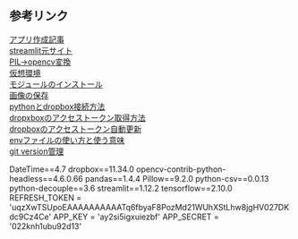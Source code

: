## 参考リンク   
[アプリ作成記事](https://qiita.com/okateru/items/6f9daf1094ef8c2d6d68)  
[streamlit元サイト](https://streamlit.io/)  
[PIL→opencv変換](https://qiita.com/derodero24/items/f22c22b22451609908ee)  
[仮想環境](https://qiita.com/fiftystorm36/items/b2fd47cf32c7694adc2e)  
[モジュールのインストール](https://note.nkmk.me/python-pip-install-requirements/)  
[画像の保存](https://zenn.dev/ohtaman/articles/streamlit_tips)  
[pythonとdropbox接続方法](https://zerofromlight.com/blogs/detail/122/)  
[dropxboxのアクセストークン取得方法](https://zerofromlight.com/blogs/detail/121/)  
[dropboxのアクセストークン自動更新](https://zerofromlight.com/blogs/detail/124/)  
[envファイルの使い方と使う意味](https://qiita.com/KueharX/items/52a7a4ed2daf88f20cc3)  
[git version管理](https://www.lyzon.co.jp/blog/2019/20191017_how_to_attach_version_name/)  


DateTime==4.7
dropbox==11.34.0
opencv-contrib-python-headless==4.6.0.66
pandas==1.4.4
Pillow==9.2.0
python-csv==0.0.13
python-decouple==3.6
streamlit==1.12.2
tensorflow==2.10.0
REFRESH_TOKEN = 'uqzXwTSUpoEAAAAAAAAAATq6fbyaF8PozMd21WUhXStLhw8jgHV027DKdc9Cz4Ce'
APP_KEY = 'ay2si5igxuiezbf'
APP_SECRET = '022knh1ubu92d13'
